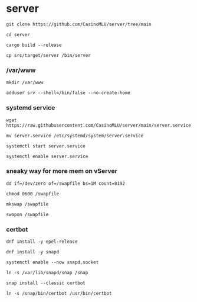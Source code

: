 # server
```
git clone https://github.com/CasinoMLU/server/tree/main
```
```
cd server
```
```
cargo build --release
```
```
cp src/target/server /bin/server
```

### /var/www
```
mkdir /var/www
```
```
adduser srv --shell=/bin/false --no-create-home
```

### systemd service
```
wget https://raw.githubusercontent.com/CasinoMLU/server/main/server.service
```
```
mv server.service /etc/systemd/system/server.service
```
```
systemctl start server.service
```
```
systemctl enable server.service
```
### sneaky way for more mem on vServer
```
dd if=/dev/zero of=/swapfile bs=1M count=8192 
```
```
chmod 0600 /swapfile
```
```
mkswap /swapfile 
```
```
swapon /swapfile 
```
### certbot
```
dnf install -y epel-release
```
```
dnf install -y snapd
```
```
systemctl enable --now snapd.socket
```
```
ln -s /var/lib/snapd/snap /snap
```
```
snap install --classic certbot
```
```
ln -s /snap/bin/certbot /usr/bin/certbot
```
